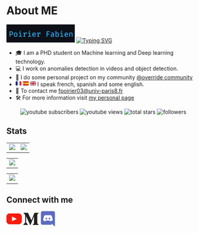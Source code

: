 <h1> About ME </h1>  
<img alt="name" src="name.png"/>
<a align="center" href="https://git.io/typing-svg"><img src="https://readme-typing-svg.demolab.com?font=Fira+Code&pause=1000&width=500&lines=%2B5+years+of+coding+experience+;Java+%2F+Python+%2F+Deep+learning;Keep+in+mind+knowledge+doesn't+take+up+space" alt="Typing SVG" /></a>


- 🎓 I am a PHD student on Machine learning and Deep learning technology.
- 💻 I work on anomalies detection in videos and object detection.
- 🌱 I do some personal project on my community [@override community](https://github.com/override-community)
- <img src="https://github.com/Fab16BSB/Fab16BSB.github.io/blob/main/Image/france.png" width=15, height=15 style="cursor:text"/> <img src="https://github.com/Fab16BSB/Fab16BSB.github.io/blob/main/Image/espagne.png" width=15, height=15 style="cursor:text"/> <img src="https://github.com/Fab16BSB/Fab16BSB.github.io/blob/main/Image/anglais.png" width=15, height=15 style="cursor:text"/> I speak french, spanish and some english.
- 📧 To contact me <a href="mailto:fpoirier03@univ-paris8.fr">fpoirier03@univ-paris8.fr</a>
- 🛠️ For more information visit <a href="https://fab16bsb.github.io/index.html" style="cursor:help"> my personal page </a>

<p align="center">
  <img alt="youtube subscribers" title="youtube subscribers" src="https://custom-icon-badges.demolab.com/youtube/channel/subscribers/UCHS2xgITwh7olsnznmq8o0A?color=%23E05D44&label=SUBSCRIBE&logo=video&logoColor=white&style=for-the-badge&labelColor=CE4630">

  <img alt="youtube views" title="YouTube views" src="https://custom-icon-badges.demolab.com/youtube/channel/views/UCHS2xgITwh7olsnznmq8o0A?color=%23E1AD0E&logo=video&logoColor=white&style=for-the-badge&labelColor=C79600"/>

   <img alt="total stars" title="Total stars on GitHub" src="https://custom-icon-badges.demolab.com/github/stars/Fab16BSB?color=55960c&style=for-the-badge&labelColor=488207&logo=star"/>
  
   <img alt="followers" title="Total followers on GitHub" src="https://custom-icon-badges.demolab.com/github/followers/Fab16BSB?color=236ad3&labelColor=1155ba&style=for-the-badge&logo=person-add&label=Follow&logoColor=white"/>
</p>

<h2> Stats </h2>

<table>
  <tr class="noborder">
    <td>
      <img src="https://github-readme-stats.vercel.app/api?username=Fab16BSB&show_icons=true&include_all_commits=true&count_private=true&hide_border=true&theme=algolia"/>
    </td>
    <td>
      <img src=https://github-readme-streak-stats.herokuapp.com?user=Fab16BSB&theme=react&hide_border=true&date_format=j%20M%5B%20Y%5D />
    </td>                      
   </tr>
</table>

<table align="center">
  <tr class="noborder">
    <td>
       <img src="https://github-readme-stats.vercel.app/api/top-langs/?username=Fab16BSB&hide=c%23,powershell,Mathematica,Ruby,Objective-C,Objective-C%2b%2b,Cuda&title_color=61dafb&text_color=ffffff&icon_color=61dafb&bg_color=20232a&langs_count=8&layout=compact&border_color=61dafb&hide_border=true"/>
    </td>
  </tr>
</table>

<table>
  <tr class="noborder">
    <td>
       <img src="https://github-readme-activity-graph.cyclic.app/graph?username=Fab16BSB&theme=react-dark&bg_color=20232a&hide_border=true"/>
    </td>
  </tr>
</table>



<h2> Connect with me </h2>
<p align="left">
  <a href="https://www.youtube.com/channel/UCHS2xgITwh7olsnznmq8o0A" target="blank"><img align="center" src="https://github.com/Fab16BSB/Fab16BSB.github.io/blob/main/Image/youtube_icon.png" alt="youtube" title="Youtube chanel" height="40" width="40" /></a>
  <a href="https://medium.com/@fab.16" target="blank"> <img align="center" src="https://github.com/Fab16BSB/Fab16BSB.github.io/blob/main/Image/medium_icon.png" alt="medium" title="Medium page" height="40" width="40" /></a>
    <a href="https://discord.gg/pgEUk9xVKe" target="blank"><img align="center" src="https://github.com/Fab16BSB/Fab16BSB.github.io/blob/main/Image/discord_icon.png" alt="discord" title="Discord personal server" height="40" width="40" /></a>
</p>
